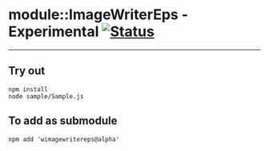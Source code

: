 
# module::ImageWriterEps - Experimental [![Status](https://github.com/Wandalen/wImageWriterEps/workflows/Test/badge.svg)](https://github.com/Wandalen/wImageWriterEps/actions?query=workflow%3ATest)

___

## Try out
```
npm install
node sample/Sample.js
```

## To add as submodule
```
npm add 'wimagewritereps@alpha'
```

